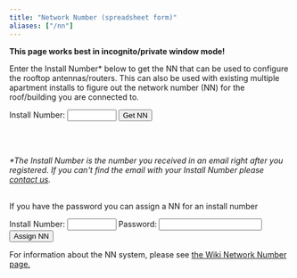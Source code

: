 ```yaml
---
title: "Network Number (spreadsheet form)"
aliases: ["/nn"]
---
```

**This page works best in incognito/private window mode!**

Enter the Install Number* below to get the NN that can be used to configure the rooftop antennas/routers. This can also be used with existing multiple apartment installs to figure out the network number (NN) for the roof/building you are connected to.

<form action="https://script.google.com/macros/s/AKfycbyDQ3OkLcbajV-JoDiEzIUGxOFptKVaVOvFf9uQbJhTFknBqkjZQEdUnh3ZnwQoh99m/exec">
  <label for="installnum">Install Number:</label>
  <input type="hidden" id="method" name="method" value="nn">
  <input type="hidden" name="format" value="1" />
  <input type="number" id="id" name="id" min="1" max="100000" required>
  <input type="submit" value='Get NN'>
  <input type="hidden" name="format" value="1" />
</form>

<br/>
<br/>

_*The Install Number is the number you received in an email right after you registered. If you can't find the email with your Install Number please [contact us](mailto:install@nycmesh.net)._
<br/>
<br/>

If you have the password you can assign a NN for an install number

<form action="https://script.google.com/macros/s/AKfycbyDQ3OkLcbajV-JoDiEzIUGxOFptKVaVOvFf9uQbJhTFknBqkjZQEdUnh3ZnwQoh99m/exec">Install Number:</label>
  <input type="hidden" id="method" name="method" value="nn">
  <input type="hidden" name="format" value="1" />
  <input type="number" id="id" name="id" min="1" max="100000" required>
  <label for="pwd">Password:</label>
  <input type="password" minlength="8" id="id" name="pwd" required>
  <input type="submit" value='Assign NN'>
</form>

For information about the NN system, please see [the Wiki Network Number page.](https://wiki.nycmesh.net/link/78#bkmrk-page-title)
